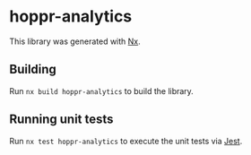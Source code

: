 # hoppr-analytics

This library was generated with [Nx](https://nx.dev).

## Building

Run `nx build hoppr-analytics` to build the library.

## Running unit tests

Run `nx test hoppr-analytics` to execute the unit tests via [Jest](https://jestjs.io).
